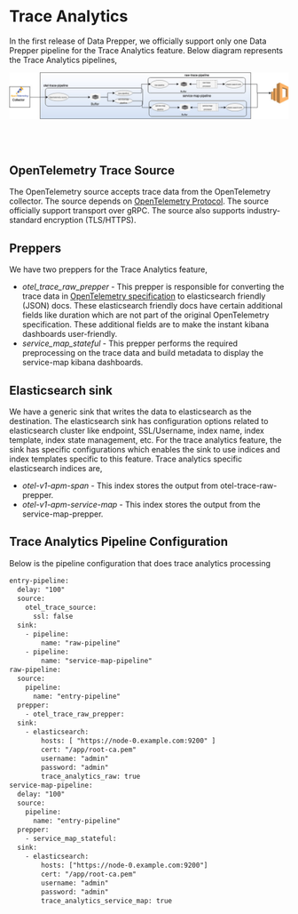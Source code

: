 # Trace Analytics

In the first release of Data Prepper, we officially  support only one Data Prepper pipeline for the Trace Analytics feature. Below diagram represents the Trace Analytics pipelines,

![Trace Analytics Pipeline](images/TraceAnalyticsFeature.jpg)

<br />
<br />

## OpenTelemetry Trace Source

The OpenTelemetry source accepts trace data from the OpenTelemetry collector. The source depends on [OpenTelemetry Protocol](https://github.com/open-telemetry/opentelemetry-specification/tree/master/specification/protocol). The source officially support transport over gRPC. The source also supports industry-standard encryption (TLS/HTTPS). 

## Preppers

We have two preppers for the Trace Analytics feature,
* *otel_trace_raw_prepper* -  This prepper is responsible for converting the trace data in [OpenTelemetry specification](https://github.com/open-telemetry/opentelemetry-proto/tree/master/opentelemetry/proto/trace/v1) to elasticsearch friendly (JSON) docs. These elasticsearch friendly docs have certain additional fields like duration which are not part of the original OpenTelemetry specification. These additional fields are to make the instant kibana dashboards user-friendly.
* *service_map_stateful* -  This prepper performs the required preprocessing on the trace data and build metadata to display the service-map kibana dashboards.


## Elasticsearch sink

We have a generic sink that writes the data to elasticsearch as the destination. The elasticsearch sink has configuration options related to elasticsearch cluster like endpoint, SSL/Username, index name, index template, index state management, etc. 
For the trace analytics feature, the sink has specific configurations which enables the sink to use indices and index templates specific to this feature. Trace analytics specific elasticsearch indices are,
                                                                                                                                                                 
* *otel-v1-apm-span* -  This index stores the output from otel-trace-raw-prepper. 
* *otel-v1-apm-service-map* - This index stores the output from the service-map-prepper.


## Trace Analytics Pipeline Configuration

Below is the pipeline configuration that does trace analytics processing

```
entry-pipeline:
  delay: "100"
  source:
    otel_trace_source:
      ssl: false
  sink:
    - pipeline:
        name: "raw-pipeline"
    - pipeline:
        name: "service-map-pipeline"
raw-pipeline:
  source:
    pipeline:
      name: "entry-pipeline"
  prepper:
    - otel_trace_raw_prepper:
  sink:
    - elasticsearch:
        hosts: [ "https://node-0.example.com:9200" ]
        cert: "/app/root-ca.pem"
        username: "admin"
        password: "admin"
        trace_analytics_raw: true
service-map-pipeline:
  delay: "100"
  source:
    pipeline:
      name: "entry-pipeline"
  prepper:
    - service_map_stateful:
  sink:
    - elasticsearch:
        hosts: ["https://node-0.example.com:9200"]
        cert: "/app/root-ca.pem"
        username: "admin"
        password: "admin"
        trace_analytics_service_map: true
```
